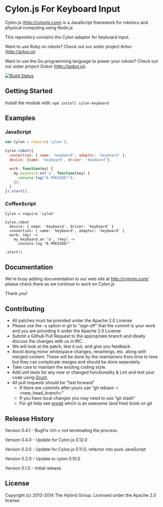 # Cylon.js For Keyboard Input

Cylon.js (http://cylonjs.com) is a JavaScript framework for robotics and
physical computing using Node.js

This repository contains the Cylon adaptor for keyboard input.

Want to use Ruby on robots? Check out our sister project Artoo (http://artoo.io)

Want to use the Go programming language to power your robots? Check out our
sister project Gobot (http://gobot.io).

[![Build Status](https://secure.travis-ci.org/hybridgroup/cylon-keyboard.png?branch=master)](http://travis-ci.org/hybridgroup/cylon-keyboard)

## Getting Started
Install the module with: `npm install cylon-keyboard`

## Examples

### JavaScript

```javascript
var Cylon = require('cylon');

Cylon.robot({
  connection: { name: 'keyboard', adaptor: 'keyboard' },
  device: {name: 'keyboard', driver: 'keyboard'},

  work: function(my) {
    my.keyboard.on('a', function(key) { 
      console.log("A PRESSED!");
    });
  }
}).start();
```

### CoffeeScript

```
Cylon = require 'cylon'

Cylon.robot
  device: { name: 'keyboard', driver: 'keyboard' }
  connection: { name: 'keyboard', adaptor: 'keyboard' }
  work: (my) ->
    my.keyboard.on 'a', (key) ->
      console.log "A PRESSED!"

.start()
```

## Documentation

We're busy adding documentation to our web site at http://cylonjs.com/ please
check there as we continue to work on Cylon.js

Thank you!

## Contributing

* All patches must be provided under the Apache 2.0 License
* Please use the -s option in git to "sign off" that the commit is your work and
  you are providing it under the Apache 2.0 License
* Submit a Github Pull Request to the appropriate branch and ideally discuss the
  changes with us in IRC.
* We will look at the patch, test it out, and give you feedback.
* Avoid doing minor whitespace changes, renamings, etc. along with merged
  content. These will be done by the maintainers from time to time but they can
complicate merges and should be done seperately.
* Take care to maintain the existing coding style.
* Add unit tests for any new or changed functionality & Lint and test your code
  using [Grunt](http://gruntjs.com/).
* All pull requests should be "fast forward"
  * If there are commits after yours use “git rebase -i <new_head_branch>”
  * If you have local changes you may need to use “git stash”
  * For git help see [progit](http://git-scm.com/book) which is an awesome (and
    free) book on git

## Release History

Version 0.4.1 - BugFix ctrl-c not terminating the process.

Version 0.4.0 - Update for Cylon.js 0.12.0

Version 0.3.0 - Update for Cylon.js 0.11.0, refactor into pure JavaScript

Version 0.2.0 - Update to cylon 0.10.0

Version 0.1.0 - Initial release

## License

Copyright (c) 2013-2014 The Hybrid Group. Licensed under the Apache 2.0 license.
